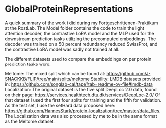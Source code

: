 # GlobalProteinRepresentations

A quick summary of the work i did during my Fortgeschrittenen-Praktikum at the RostLab. The Model folder contains the code to train the light attention decoder, the contrastive LoRA model and the MLP used for the downstream prediction tasks utilizing the precomputed embeddings. The decoder was trained on a 50 percent redundancy reduced SwissProt, and the contrastive LoRA model was sadly not trained at all. 

The different datasets used to compare the embeddings on per protein prediction tasks were:

Meltome: The mixed split which can be found at: https://github.com/J-SNACKKB/FLIP/tree/main/splits/meltome
Stability: LMDB datasets provided in: https://github.com/songlab-cal/tape?tab=readme-ov-file#lmdb-data
Localization: The original dataset is the five split DeepLoc 2.0 data, found on their page: https://services.healthtech.dtu.dk/services/DeepLoc-2.0/ 
              Of that dataset I used the first four splits for training and the fifth for validation. As the test set, I use the setHard data
              proposed here: https://github.com/HannesStark/protein-localization/tree/master/data_files. The Localization data was also processed by me to be in the same format
              as the Meltome dataset.
